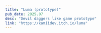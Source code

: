 ```yaml
---
title: "Luma (prototype)"
pub_date: 2025.07
desc: "Devil daggers like game prototype"
link: "https://kamiidev.itch.io/luma"
---
```

